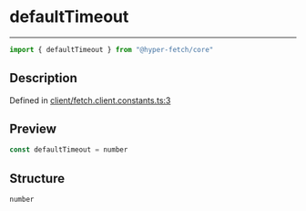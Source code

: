 

# defaultTimeout

<div class="api-docs__separator">

---

</div><div class="api-docs__import">

```ts
import { defaultTimeout } from "@hyper-fetch/core"
```

</div><div class="api-docs__section">

## Description

</div><div class="api-docs__description"><span class="api-docs__do-not-parse">



</span></div><p class="api-docs__definition">

Defined in [client/fetch.client.constants.ts:3](https://github.com/BetterTyped/hyper-fetch/blob/3fe127e9/packages/core/src/client/fetch.client.constants.ts#L3)

</p><div class="api-docs__section">

## Preview

</div><div class="api-docs__preview var">

```ts
const defaultTimeout = number
```

</div><div class="api-docs__section">

## Structure

</div><div class="api-docs__returns">

```ts
number
```

</div>